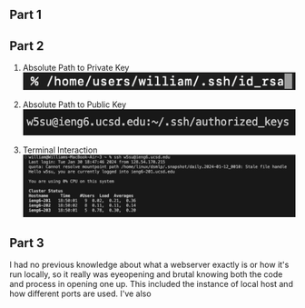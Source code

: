 ## Part 1

## Part 2
1. Absolute Path to Private Key
![Image](/More_Images/private_key.png)

2. Absolute Path to Public Key
![Image](/More_Images/public_key.png)

3. Terminal Interaction
![Image](/More_Images/terminal_interaction.png)
## Part 3

I had no previous knowledge about what a webserver exactly is or how it's run locally, so it really was eyeopening and brutal knowing both the code and process in opening one up.
This included the instance of local host and how different ports are used. I've also 
